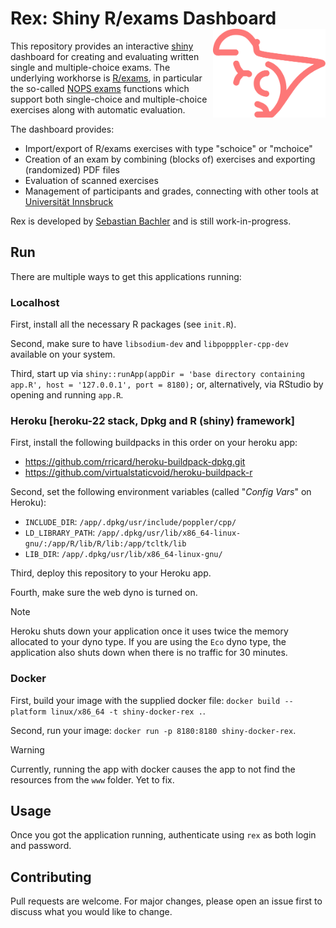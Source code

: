 # Rex: Shiny R/exams Dashboard <img src="https://raw.githubusercontent.com/guesswho1234/Rex/main/www/logo.svg" align="right" alt="Rex logo" width="180" />

This repository provides an interactive [shiny](https://shiny.posit.co/) dashboard
for creating and evaluating written single and multiple-choice exams. The underlying workhorse
is [R/exams](https://www.R-exams.org/), in particular the so-called
[NOPS exams](https://www.R-exams.org/tutorials/exams2nops/) functions which support both
single-choice and multiple-choice exercises along with automatic evaluation.

The dashboard provides:

- Import/export of R/exams exercises with type "schoice" or "mchoice"
- Creation of an exam by combining (blocks of) exercises and exporting (randomized) PDF files
- Evaluation of scanned exercises
- Management of participants and grades, connecting with other tools at [Universität Innsbruck](https://www.uibk.ac.at/)

Rex is developed by [Sebastian Bachler](https://www.uibk.ac.at/ibf/team/bachler.html.en)
and is still work-in-progress.

## Run

There are multiple ways to get this applications running:

### Localhost

First, install all the necessary R packages (see `init.R`).

Second, make sure to have `libsodium-dev` and `libpopppler-cpp-dev` available on your system.

Third, start up via `shiny::runApp(appDir = 'base directory containing app.R', host = '127.0.0.1', port = 8180);` or, alternatively, via RStudio by 
opening and running `app.R`.

### Heroku [heroku-22 stack, Dpkg and R (shiny) framework]

First, install the following buildpacks in this order on your heroku app:
- https://github.com/rricard/heroku-buildpack-dpkg.git
- https://github.com/virtualstaticvoid/heroku-buildpack-r

Second, set the following environment variables (called "*Config Vars*" on Heroku):
- `INCLUDE_DIR`: `/app/.dpkg/usr/include/poppler/cpp/`
- `LD_LIBRARY_PATH`: `/app/.dpkg/usr/lib/x86_64-linux-gnu/:/app/R/lib/R/lib:/app/tcltk/lib`
- `LIB_DIR`: `/app/.dpkg/usr/lib/x86_64-linux-gnu/`

Third, deploy this repository to your Heroku app.

Fourth, make sure the web dyno is turned on.

> [!NOTE]
Heroku shuts down your application once it uses twice the memory allocated to your dyno type.
If you are using the `Eco` dyno type, the application also shuts down when there is no traffic for 30 minutes.

### Docker

First, build your image with the supplied docker file: `docker build --platform linux/x86_64 -t shiny-docker-rex .`.

Second, run your image: `docker run -p 8180:8180 shiny-docker-rex`. 

> [!WARNING]
Currently, running the app with docker causes the app to not find the resources from the `www` folder. Yet to fix.

## Usage

Once you got the application running, authenticate using `rex` as both login and password.

## Contributing

Pull requests are welcome. For major changes, please open an issue first to discuss what 
you would like to change.
